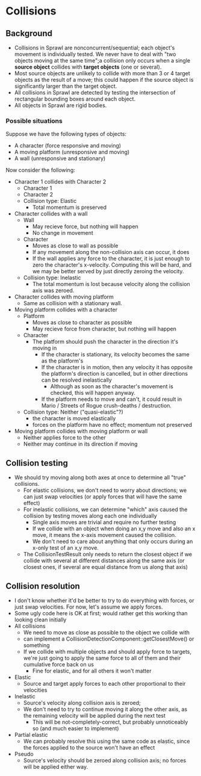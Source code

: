 # Collisions

## Background
- Collisions in Sprawl are nonconcurrent/sequential; each object's movement is individually tested. We never have to deal with "two objects moving at the same time";a collision only occurs when a single **source object** collides with **target objects** (one or several). 
- Most source objects are unlikely to collide with more than 3 or 4 target objects as the result of a move; this could happen if the source object is significantly larger than the target object.
- All collisions in Sprawl are detected by testing the intersection of rectangular bounding boxes around each object. 
- All objects in Sprawl are rigid bodies. 


### Possible situations
Suppose we have the following types of objects:
- A character (force responsive and moving)
- A moving platform (unresponsive and moving)
- A wall (unresponsive and stationary)
 
Now consider the following:
- Character 1 collides with Character 2
    - Character 1
    - Character 2
    - Collision type: Elastic 
        - Total momentum is preserved
- Character collides with a wall
    - Wall
        - May recieve force, but nothing will happen
        - No change in movement
    - Character
        - Moves as close to wall as possible
        - If any movement along the non-collision axis can occur, it does
        - If the wall applies any force to the character, it is just enough to zero the character's x-velocity. Computing this will be hard, 
          and we may be better served by just directly zeroing the velocity.
    - Collision type: Inelastic
        - The total momentum is lost because velocity along the collision axis was zeroed. 
- Character collides with moving platform
    - Same as collision with a stationary wall. 
- Moving platform collides with a character
    - Platform 
        - Moves as close to character as possible
        - May recieve force from character, but nothing will happen
    - Character
        - The platform should push the character in the direction it's moving in
            - If the character is stationary, its velocity becomes the same as the platform's 
            - If the character is in motion, then any velocity it has opposite the platform's direction is cancelled, but in other directions can be resolved inelastically 
                - Although as soon as the character's movement is checked, this will happen anyway.         
            - If the platform needs to move and can't, it could result in Mario / Streets of Rogue crush-deaths / destruction. 
    - Collision type: Neither ("quasi-elastic"?)
        - the character is moved elastically
        - forces on the platform have no effect; momentum not preserved
- Moving platform collides with moving platform or wall
    - Neither applies force to the other
    - Neither may continue in its direction if moving

## Collision testing
- We should try moving along both axes at once to determine all "true" collisions. 
    - For elastic collisions, we don't need to worry about directions; we can just swap velocities (or apply forces that will have the same effect)
    - For inelastic collisions, we can determine "which" axis caused the collision by testing moves along each one individually
        - Single axis moves are trivial and require no further testing 
        - If we collide with an object when doing an x,y move and also an x move, it means the x-axis movement caused the collision.
        - We don't need to care about anything that only occurs during an x-only test of an x,y move. 
    - The CollisionTestResult only needs to return the closest object if we collide with several at different distances along the same axis (or closest ones, if several are equal distance from us along that axis)

## Collision resolution
- I don't know whether it'd be better to try to do everything with forces, or just swap velocities. For now, let's assume we apply forces.
- Some ugly code here is OK at first; would rather get this working than looking clean initially 
- All collisions
    - We need to move as close as possible to the object we collide with
    - can implement a CollisionDetectionComponent::getClosestMove() or something
    - If we collide with multiple objects and should apply force to targets, we're just going to apply the same force to all of them and their cumulative force back on us
        - Fine for elastic, and for all others it won't matter
- Elastic
    - Source and target apply forces to each other proportional to their velocities
- Inelastic
    - Source's velocity along collision axis is zeroed;
    - We don't need to try to continue moving it along the other axis, as the remaining velocity will be applied during the next test
        - This will be not-completely-correct, but probably unnoticeably so (and much easier to implement)
- Partial elastic
    - We can probably resolve this using the same code as elastic, since the forces applied to the source won't have an effect
- Pseudo
    - Source's velocity should be zeroed along collision axis; no forces will be applied either way. 


